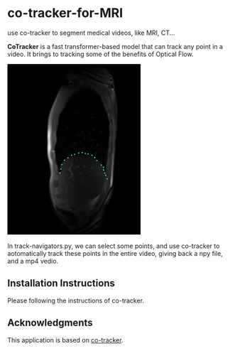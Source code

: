 # co-tracker-for-MRI
use co-tracker to segment medical videos, like MRI, CT...

**CoTracker** is a fast transformer-based model that can track any point in a video. It brings to tracking some of the benefits of Optical Flow.

![Description](assets/tracks.gif)
 
 In track-navigators.py, we can select some points, and use co-tracker to aotomatically track these points in the entire video, giving back a npy file, and a mp4 vedio.

## Installation Instructions
Please following the instructions of co-tracker.

## Acknowledgments
This application is based on [co-tracker](https://github.com/facebookresearch/co-tracker).


